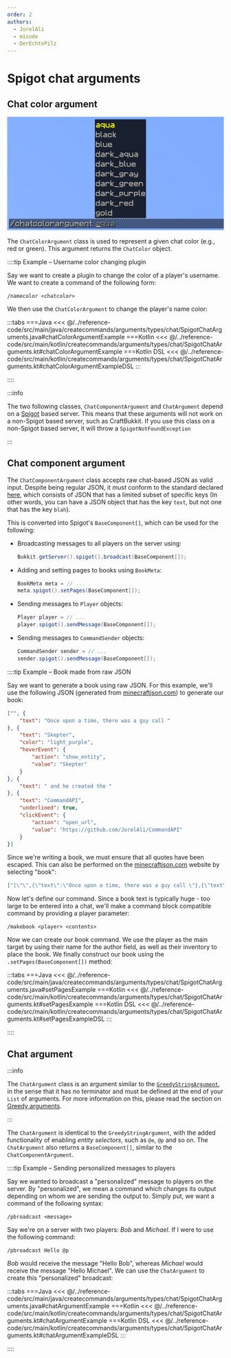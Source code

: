 ```yaml
---
order: 2
authors: 
  - JorelAli
  - misode
  - DerEchtePilz
---
```


# Spigot chat arguments

## Chat color argument

![Chatcolor argument in-game, displaying a list of Minecraft chat colors](/images/arguments/chatcolor.png)

The `ChatColorArgument` class is used to represent a given chat color (e.g., red or green). This argument returns the `ChatColor` object.

::::tip Example – Username color changing plugin

Say we want to create a plugin to change the color of a player's username. We want to create a command of the following form:

```mccmd
/namecolor <chatcolor>
```

We then use the `ChatColorArgument` to change the player's name color:

:::tabs
===Java
<<< @/../reference-code/src/main/java/createcommands/arguments/types/chat/SpigotChatArguments.java#chatColorArgumentExample
===Kotlin
<<< @/../reference-code/src/main/kotlin/createcommands/arguments/types/chat/SpigotChatArguments.kt#chatColorArgumentExample
===Kotlin DSL
<<< @/../reference-code/src/main/kotlin/createcommands/arguments/types/chat/SpigotChatArguments.kt#chatColorArgumentExampleDSL
:::

::::

:::info

The two following classes, `ChatComponentArgument` and `ChatArgument` depend on a [Spigot](https://www.spigotmc.org/) based server. This means that these arguments will not work on a non-Spigot based server, such as CraftBukkit. If you use this class on a non-Spigot based server, it will throw a `SpigotNotFoundException`

:::

## Chat component argument

The `ChatComponentArgument` class accepts raw chat-based JSON as valid input. Despite being regular JSON, it _must_ conform to the standard declared [here](https://minecraft.wiki/w/Raw_JSON_text_format), which consists of JSON that has a limited subset of specific keys (In other words, you can have a JSON object that has the key `text`, but not one that has the key `blah`).

This is converted into Spigot's `BaseComponent[]`, which can be used for the following:

- Broadcasting messages to all players on the server using:

  ````java
  Bukkit.getServer().spigot().broadcast(BaseComponent[]);
  ````

- Adding and setting pages to books using `BookMeta`:

  ```java
  BookMeta meta = // ...
  meta.spigot().setPages(BaseComponent[]);
  ```

- Sending messages to `Player` objects:

  ```java
  Player player = // ...
  player.spigot().sendMessage(BaseComponent[]);
  ```

- Sending messages to `CommandSender` objects:

  ```java
  CommandSender sender = // ...
  sender.spigot().sendMessage(BaseComponent[]);
  ```

::::tip Example – Book made from raw JSON

Say we want to generate a book using raw JSON. For this example, we'll use the following JSON (generated from [minecraftjson.com](https://minecraftjson.com/)) to generate our book:

```json
["", {
    "text": "Once upon a time, there was a guy call "
}, {
    "text": "Skepter",
    "color": "light_purple",
    "hoverEvent": {
        "action": "show_entity",
        "value": "Skepter"
    }
}, {
    "text": " and he created the "
}, {
    "text": "CommandAPI",
    "underlined": true,
    "clickEvent": {
        "action": "open_url",
        "value": "https://github.com/JorelAli/CommandAPI"
    }
}]
```

Since we're writing a book, we must ensure that all quotes have been escaped. This can also be performed on the [minecraftjson.com](https://minecraftjson.com/) website by selecting "book":

```json
["[\"\",{\"text\":\"Once upon a time, there was a guy call \"},{\"text\":\"Skepter\",\"color\":\"light_purple\",\"hoverEvent\":{\"action\":\"show_entity\",\"value\":\"Skepter\"}},{\"text\":\" and he created the \"},{\"text\":\"CommandAPI\",\"underlined\":true,\"clickEvent\":{\"action\":\"open_url\",\"value\":\"https://github.com/JorelAli/CommandAPI\"}}]"]
```

Now let's define our command. Since a book text is typically huge - too large to be entered into a chat, we'll make a command block compatible command by providing a player parameter:

```mccmd
/makebook <player> <contents>
```

Now we can create our book command. We use the player as the main target by using their name for the author field, as well as their inventory to place the book. We finally construct our book using the `.setPages(BaseComponent[])` method:

:::tabs
===Java
<<< @/../reference-code/src/main/java/createcommands/arguments/types/chat/SpigotChatArguments.java#setPagesExample
===Kotlin
<<< @/../reference-code/src/main/kotlin/createcommands/arguments/types/chat/SpigotChatArguments.kt#setPagesExample
===Kotlin DSL
<<< @/../reference-code/src/main/kotlin/createcommands/arguments/types/chat/SpigotChatArguments.kt#setPagesExampleDSL
:::

::::

## Chat argument

:::info

The `ChatArgument` class is an argument similar to the [`GreedyStringArgument`](../string-arguments#greedy-string-argument), in the sense that it has no terminator and must be defined at the end of your `List` of arguments. For more information on this, please read the section on [Greedy arguments](../string-arguments#greedy-string-argument).

:::

The `ChatArgument` is identical to the `GreedyStringArgument`, with the added functionality of enabling _entity selectors_, such as `@e`, `@p` and so on. The `ChatArgument` also returns a `BaseComponent[]`, similar to the `ChatComponentArgument`.

::::tip Example – Sending personalized messages to players

Say we wanted to broadcast a "personalized" message to players on the server. By "personalized", we mean a command which changes its output depending on whom we are sending the output to. Simply put, we want a command of the following syntax:

```mccmd
/pbroadcast <message>
```

Say we're on a server with two players: _Bob_ and _Michael_. If I were to use the following command:

```mccmd
/pbroadcast Hello @p
```

_Bob_ would receive the message "Hello Bob", whereas _Michael_ would receive the message "Hello Michael". We can use the `ChatArgument` to create this "personalized" broadcast:

:::tabs
===Java
<<< @/../reference-code/src/main/java/createcommands/arguments/types/chat/SpigotChatArguments.java#chatArgumentExample
===Kotlin
<<< @/../reference-code/src/main/kotlin/createcommands/arguments/types/chat/SpigotChatArguments.kt#chatArgumentExample
===Kotlin DSL
<<< @/../reference-code/src/main/kotlin/createcommands/arguments/types/chat/SpigotChatArguments.kt#chatArgumentExampleDSL
:::

::::